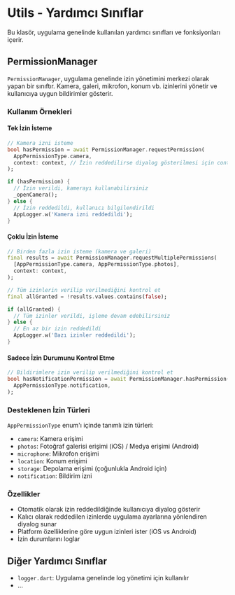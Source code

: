 # Utils - Yardımcı Sınıflar

Bu klasör, uygulama genelinde kullanılan yardımcı sınıfları ve fonksiyonları içerir.

## PermissionManager

`PermissionManager`, uygulama genelinde izin yönetimini merkezi olarak yapan bir sınıftır. Kamera, galeri, mikrofon, konum vb. izinlerini yönetir ve kullanıcıya uygun bildirimler gösterir.

### Kullanım Örnekleri

#### Tek İzin İsteme

```dart
// Kamera izni isteme
bool hasPermission = await PermissionManager.requestPermission(
  AppPermissionType.camera,
  context: context, // İzin reddedilirse diyalog gösterilmesi için context
);

if (hasPermission) {
  // İzin verildi, kamerayı kullanabilirsiniz
  _openCamera();
} else {
  // İzin reddedildi, kullanıcı bilgilendirildi
  AppLogger.w('Kamera izni reddedildi');
}
```

#### Çoklu İzin İsteme

```dart
// Birden fazla izin isteme (kamera ve galeri)
final results = await PermissionManager.requestMultiplePermissions(
  [AppPermissionType.camera, AppPermissionType.photos],
  context: context,
);

// Tüm izinlerin verilip verilmediğini kontrol et
final allGranted = !results.values.contains(false);

if (allGranted) {
  // Tüm izinler verildi, işleme devam edebilirsiniz
} else {
  // En az bir izin reddedildi
  AppLogger.w('Bazı izinler reddedildi');
}
```

#### Sadece İzin Durumunu Kontrol Etme

```dart
// Bildirimlere izin verilip verilmediğini kontrol et
bool hasNotificationPermission = await PermissionManager.hasPermission(
  AppPermissionType.notification,
);
```

### Desteklenen İzin Türleri

`AppPermissionType` enum'ı içinde tanımlı izin türleri:

- `camera`: Kamera erişimi
- `photos`: Fotoğraf galerisi erişimi (iOS) / Medya erişimi (Android)
- `microphone`: Mikrofon erişimi
- `location`: Konum erişimi
- `storage`: Depolama erişimi (çoğunlukla Android için)
- `notification`: Bildirim izni

### Özellikler

- Otomatik olarak izin reddedildiğinde kullanıcıya diyalog gösterir
- Kalıcı olarak reddedilen izinlerde uygulama ayarlarına yönlendiren diyalog sunar
- Platform özelliklerine göre uygun izinleri ister (iOS vs Android)
- İzin durumlarını loglar

## Diğer Yardımcı Sınıflar

- `logger.dart`: Uygulama genelinde log yönetimi için kullanılır
- ... 
